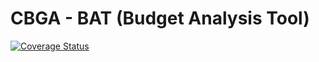 # CBGA - BAT (Budget Analysis Tool)


[![Coverage Status](https://coveralls.io/repos/github/cbgaindia/bat/badge.svg?branch=master)](https://coveralls.io/github/cbgaindia/bat?branch=master)

